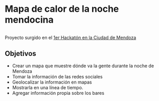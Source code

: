 # Mapa de calor de la noche mendocina

##
Proyecto surgido en el [1er Hackatón en la Ciudad de Mendoza]( http://hackatonmza.com.ar/)

## Objetivos

+ Crear un mapa que muestre dónde va la gente durante la noche de Mendoza
+ Tomar la información de las redes sociales
+ Geolocalizar la información en mapas
+ Mostrarla en una línea de tiempo.
+ Agregar información propia sobre los bares
